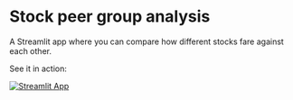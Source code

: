 # Stock peer group analysis

A Streamlit app where you can compare how different stocks fare against each other.

See it in action:

[![Streamlit App](https://static.streamlit.io/badges/streamlit_badge_black_white.svg)](https://stockpeers.streamlit.app/?stocks=AAPL%2CMSFT%2CGOOGL%2CNVDA%2CAMZN%2CTSLA%2CMETA)
